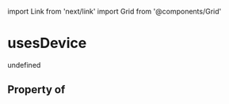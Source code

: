import Link from 'next/link'
import Grid from '@components/Grid'

# usesDevice

undefined

## Property of



